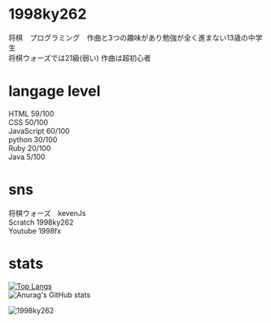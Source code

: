 # 1998ky262
将棋　プログラミング　作曲と3つの趣味があり勉強が全く進まない13歳の中学生<br>
将棋ウォーズでは21級(弱い) 作曲は超初心者<br>
# langage level
HTML 59/100<br>
CSS  50/100<br>
JavaScript 60/100<br>
python 30/100<br>
Ruby 20/100<br>
Java 5/100<br>
# sns
将棋ウォーズ　kevenJs<br>
Scratch 1998ky262<br>
Youtube 1998fx<br>
# stats
[![Top Langs](https://github-readme-stats.vercel.app/api/top-langs/?username=1998ky262&layout=compact)](https://github.com/anuraghazra/github-readme-stats)
<br>
![Anurag's GitHub stats](https://github-readme-stats.vercel.app/api?username=1998ky262)

<p align="left"> <img src="https://komarev.com/ghpvc/?username=1998ky262&label=Profile%20views&color=0e75b6&style=flat" alt="1998ky262"></p> 
